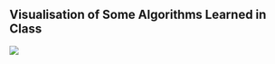 ## Visualisation of Some Algorithms Learned in Class
<img src="https://i.ibb.co/CVwvsh5/ada.png" />

